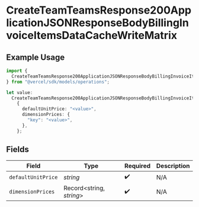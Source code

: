# CreateTeamTeamsResponse200ApplicationJSONResponseBodyBillingInvoiceItemsDataCacheWriteMatrix

## Example Usage

```typescript
import {
  CreateTeamTeamsResponse200ApplicationJSONResponseBodyBillingInvoiceItemsDataCacheWriteMatrix,
} from "@vercel/sdk/models/operations";

let value:
  CreateTeamTeamsResponse200ApplicationJSONResponseBodyBillingInvoiceItemsDataCacheWriteMatrix =
    {
      defaultUnitPrice: "<value>",
      dimensionPrices: {
        "key": "<value>",
      },
    };
```

## Fields

| Field                    | Type                     | Required                 | Description              |
| ------------------------ | ------------------------ | ------------------------ | ------------------------ |
| `defaultUnitPrice`       | *string*                 | :heavy_check_mark:       | N/A                      |
| `dimensionPrices`        | Record<string, *string*> | :heavy_check_mark:       | N/A                      |